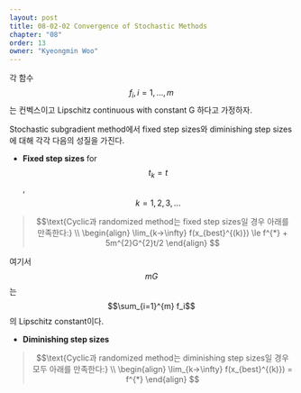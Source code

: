 ```yaml
---
layout: post
title: 08-02-02 Convergence of Stochastic Methods
chapter: "08"
order: 13
owner: "Kyeongmin Woo"
---
```


각 함수 $$f_i, i = 1,...,m$$는 컨벡스이고 Lipschitz continuous with constant G 하다고 가정하자.

Stochastic subgradient method에서 fixed step sizes와 diminishing step sizes에 대해 각각 다음의 성질을 가진다.

- **Fixed step sizes** for $$t_k = t$$, $$k = 1, 2, 3, ...$$

>$$\text{Cyclic과 randomized method는 fixed step sizes일 경우 아래를 만족한다:} \\
\begin{align}
\lim_{k→\infty} f(x_{best}^{(k)}) \le f^{*} + 5m^{2}G^{2}t/2
\end{align}
$$

여기서 $$mG$$는 $$\sum_{i=1}^{m} f_i$$의 Lipschitz constant이다.

- **Diminishing step sizes**

>$$\text{Cyclic과 randomized method는 diminishing step sizes일 경우 모두 아래를 만족한다:} \\
\begin{align}
\lim_{k→\infty} f(x_{best}^{(k)}) = f^{*}
\end{align}
$$


